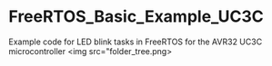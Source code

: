 # FreeRTOS_Basic_Example_UC3C
Example code for LED blink tasks in FreeRTOS for the AVR32 UC3C microcontroller
<img src="folder_tree.png>
